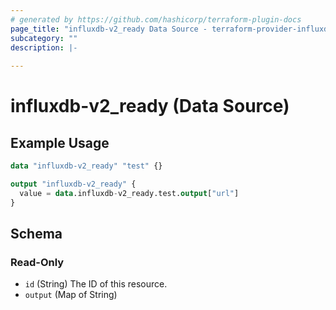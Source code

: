 ```yaml
---
# generated by https://github.com/hashicorp/terraform-plugin-docs
page_title: "influxdb-v2_ready Data Source - terraform-provider-influxdb-v2"
subcategory: ""
description: |-
  
---
```


# influxdb-v2_ready (Data Source)



## Example Usage

```terraform
data "influxdb-v2_ready" "test" {}

output "influxdb-v2_ready" {
  value = data.influxdb-v2_ready.test.output["url"]
}
```

<!-- schema generated by tfplugindocs -->
## Schema

### Read-Only

- `id` (String) The ID of this resource.
- `output` (Map of String)
